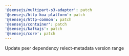 ```yaml
---
'@sensejs/multipart-s3-adaptor': patch
'@sensejs/http-koa-platform': patch
'@sensejs/http-common': patch
'@sensejs/container': patch
'@sensejs/kafkajs': patch
'@sensejs/core': patch
---
```


Update peer dependency relect-metadata version range
